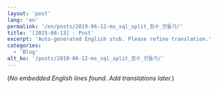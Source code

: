 ```yaml
---
layout: 'post'
lang: 'en'
permalink: '/en/posts/2019-06-12-ms_sql_split_함수_만들기/'
title: '[2025-08-13] - Post'
excerpt: 'Auto-generated English stub. Please refine translation.'
categories:
  - 'Blog'
alt_ko: '/posts/2019-06-12-ms_sql_split_함수_만들기/'
---
```


(*No embedded English lines found. Add translations later.*)
